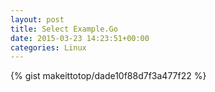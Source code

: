 ```yaml
---
layout: post                                                                                                              
title: Select Example.Go                                                                                                                       
date: 2015-03-23 14:23:51+00:00                                                                                                                        
categories: Linux                                                                                                                
---                                                                                                                              
```


{% gist makeittotop/dade10f88d7f3a477f22 %}                                                                                                           

